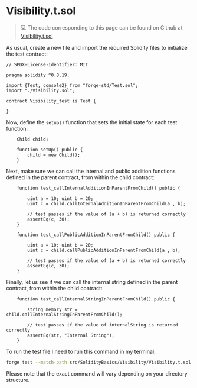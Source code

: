 # Visibility.t.sol

> 💻 The code corresponding to this page can be found on Github at [Visibility.t.sol](https://github.com/Genesis3800/Solidity-in-Foundry-Repo/blob/main/src/SolidityBasics/Visibility/Visibility.t.sol)

As usual, create a new file and import the required Solidity files to initialize the test contract:

```solidity
// SPDX-License-Identifier: MIT

pragma solidity ^0.8.19;

import {Test, console2} from "forge-std/Test.sol";
import "./Visibility.sol";

contract Visibility_test is Test {

}
```

Now, define the `setup()` function that sets the initial state for each test function:

```solidity
    Child child;

    function setUp() public {
        child = new Child();
    }
```

Next, make sure we can call the internal and public addition functions defined in the parent contract, from within the child contract:

```solidity
    function test_callInternalAdditionInParentFromChild() public {

        uint a = 10; uint b = 20;
        uint c = child.callInternalAdditionInParentFromChild(a , b);

        // test passes if the value of (a + b) is returned correctly 
        assertEq(c, 30);
    }

    function test_callPublicAdditionInParentFromChild() public {

        uint a = 10; uint b = 20;
        uint c = child.callPublicAdditionInParentFromChild(a , b);

        // test passes if the value of (a + b) is returned correctly 
        assertEq(c, 30);
    }
```

Finally, let us see if we can call the internal string defined in the parent contract, from within the child contract:

```solidity
    function test_callInternalStringInParentFromChild() public {

        string memory str = child.callInternalStringInParentFromChild();

        // test passes if the value of internalString is returned correctly 
        assertEq(str, "Internal String");
    }
```

To run the test file I need to run this command in my terminal:

```bash
forge test --match-path src/SolidityBasics/Visibility/Visibility.t.sol
```

Please note that the exact command will vary depending on your directory structure.

